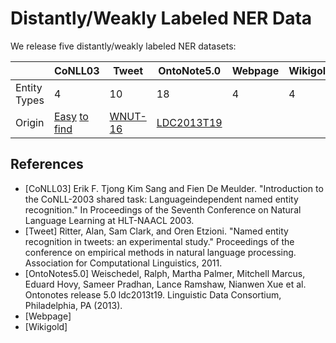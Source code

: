 # Distantly/Weakly Labeled NER Data

We release five distantly/weakly labeled NER datasets:

|        | CoNLL03 | Tweet | OntoNote5.0 | Webpage | Wikigold |
| ------ | ------- | ----- | ----------- | ------- | -------- |
| Entity Types | 4 | 10 | 18 | 4 | 4 |
| Origin | [Easy](https://github.com/patverga/torch-ner-nlp-from-scratch/tree/master/data/conll2003/) [to](https://github.com/synalp/NER/tree/master/corpus/CoNLL-2003) [find](https://github.com/glample/tagger/tree/master/dataset) | [WNUT-16](https://github.com/aritter/twitter_nlp/tree/master/data/annotated/wnut16) | [LDC2013T19](https://catalog.ldc.upenn.edu/LDC2013T19) | | 

## References
- [CoNLL03] Erik F. Tjong Kim Sang and Fien De Meulder. "Introduction to the CoNLL-2003 shared task: Languageindependent named entity recognition." In Proceedings of the Seventh Conference on Natural Language Learning at HLT-NAACL 2003.
- [Tweet] Ritter, Alan, Sam Clark, and Oren Etzioni. "Named entity recognition in tweets: an experimental study." Proceedings of the conference on empirical methods in natural language processing. Association for Computational Linguistics, 2011.
- [OntoNotes5.0] Weischedel, Ralph, Martha Palmer, Mitchell Marcus, Eduard Hovy, Sameer Pradhan, Lance Ramshaw, Nianwen Xue et al. Ontonotes release 5.0 ldc2013t19. Linguistic Data Consortium, Philadelphia, PA (2013).
- [Webpage]
- [Wikigold]
